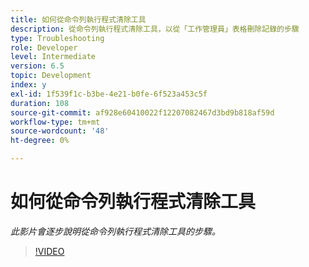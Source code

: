 ```yaml
---
title: 如何從命令列執行程式清除工具
description: 從命令列執行程式清除工具，以從「工作管理員」表格刪除記錄的步驟
type: Troubleshooting
role: Developer
level: Intermediate
version: 6.5
topic: Development
index: y
exl-id: 1f539f1c-b3be-4e21-b0fe-6f523a453c5f
duration: 108
source-git-commit: af928e60410022f12207082467d3bd9b818af59d
workflow-type: tm+mt
source-wordcount: '48'
ht-degree: 0%

---
```


# 如何從命令列執行程式清除工具

*此影片會逐步說明從命令列執行程式清除工具的步驟。*

>[!VIDEO](https://video.tv.adobe.com/v/335508?quality=12&learn=on)
